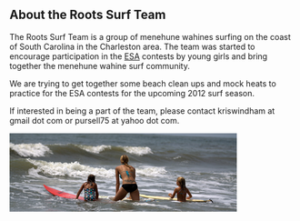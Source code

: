 ## About the Roots Surf Team

The Roots Surf Team is a group of menehune wahines surfing on the coast
of South Carolina in the Charleston area.  The team was started to
encourage participation in the [ESA](http://ssc.surfesa.org/) contests by young girls and bring together the menehune wahine surf community.

We are trying to get together some beach clean ups and mock heats to practice for the ESA contests for the upcoming 2012 surf season.

If interested in being a part of the team, please contact kriswindham at gmail dot com or pursell75 at yahoo dot com.  

![Girls Surfing](/images/girls.png)
